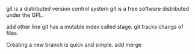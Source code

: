 git is a distributed version control system
git is a free software distributed under the GPL.

add other line
git has a mutable index called stage.
git tracks changs of files.

Creating a new branch is quick and simple.
add merge


